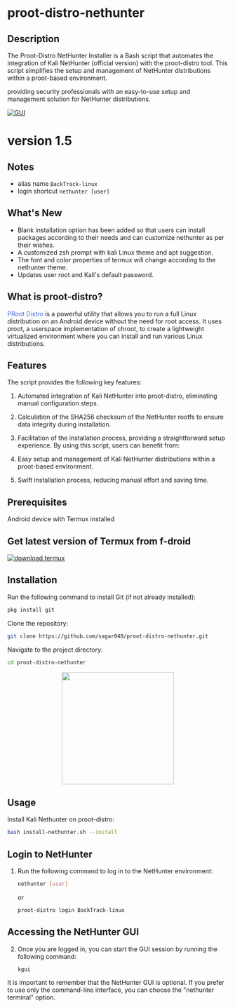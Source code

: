 # proot-distro-nethunter

## Description
The Proot-Distro NetHunter Installer is a Bash script that automates the integration of Kali NetHunter (official version) with the proot-distro tool. This script simplifies the setup and management of NetHunter distributions within a proot-based environment.

providing security professionals with an easy-to-use setup and management solution for NetHunter distributions.

[![GUI](https://sagar040.github.io/archives/data/proot-distro-nethunter/images/gui.gif)](https://sagar040.github.io/archives/data/proot-distro-nethunter/images/gui.gif)

# version 1.5

## Notes
- alias name `BackTrack-linux`
- login shortcut  `nethunter [user]`

## What's New

- Blank installation option has been added so that users can install packages according to their needs and can customize nethunter as per their wishes.
- A customized zsh prompt with kali Linux theme and apt suggestion.
- The font and color properties of termux will change according to the nethunter theme.
- Updates user root and Kali's default password.

## What is proot-distro?
<a href="https://github.com/termux/proot-distro/" style="text-decoration: none;color:royalblue;">PRoot Distro</a> is a powerful utility that allows you to run a full Linux distribution on an Android device without the need for root access. It uses proot, a userspace implementation of chroot, to create a lightweight virtualized environment where you can install and run various Linux distributions.


## Features

The script provides the following key features:

1. Automated integration of Kali NetHunter into proot-distro, eliminating manual configuration steps.
2. Calculation of the SHA256 checksum of the NetHunter rootfs to ensure data integrity during installation.
3. Facilitation of the installation process, providing a straightforward setup experience.
By using this script, users can benefit from:

1. Easy setup and management of Kali NetHunter distributions within a proot-based environment.
2. Swift installation process, reducing manual effort and saving time.


## Prerequisites

Android device with Termux installed

## Get latest version of Termux from f-droid

<a href="https://f-droid.org/en/packages/com.termux/">![download termux](https://f-droid.org/assets/fdroid-logo-text_S0MUfk_FsnAYL7n2MQye-34IoSNm6QM6xYjDnMqkufo=.svg)</a>


## Installation

Run the following command to install Git (if not already installed):

```bash
pkg install git
```

Clone the repository:
```bash
git clone https://github.com/sagar040/proot-distro-nethunter.git
```

Navigate to the project directory:
```bash
cd proot-distro-nethunter

```

<p align="center">
  <img src="https://sagar040.github.io/archives/data/proot-distro-nethunter/images/installer.gif" width="256px">
</p>

## Usage

Install Kali Nethunter on proot-distro:
```bash
bash install-nethunter.sh --install
```

## Login to NetHunter

1. Run the following command to log in to the NetHunter environment:
    ```bash
    nethunter [user]
    ```
    or
    ```bash
    proot-distro login BackTrack-linux
    ```
## Accessing the NetHunter GUI

2. Once you are logged in, you can start the GUI session by running the following command:
    ```bash
    kgui
    ```

It is important to remember that the NetHunter GUI is optional. If you prefer to use only the command-line interface, you can choose the "nethunter terminal" option.
